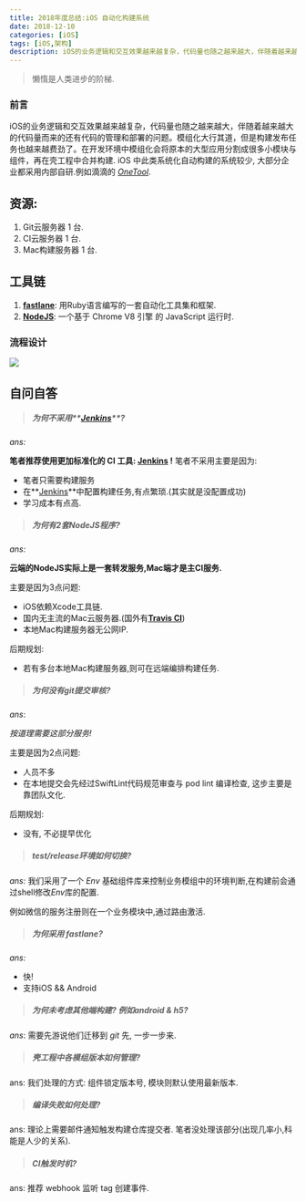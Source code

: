 ```yaml
---
title: 2018年度总结:iOS 自动化构建系统
date: 2018-12-10
categories: [iOS]
tags: [iOS,架构]
description: iOS的业务逻辑和交互效果越来越复杂，代码量也随之越来越大，伴随着越来越大的代码量而来的还有代码的管理和部署的问题。模组化大行其道，但是构建发布任务也越来越费劲了。在开发环境中模组化会将原本的大型应用分割成很多小模块与组件，再在壳工程中合并构建. iOS 中此类系统化自动构建的系统较少, 大部分企业都采用内部自研.
---
```


> 懒惰是人类进步的阶梯.

### 前言

iOS的业务逻辑和交互效果越来越复杂，代码量也随之越来越大，伴随着越来越大的代码量而来的还有代码的管理和部署的问题。模组化大行其道，但是构建发布任务也越来越费劲了。在开发环境中模组化会将原本的大型应用分割成很多小模块与组件，再在壳工程中合并构建. iOS 中此类系统化自动构建的系统较少, 大部分企业都采用内部自研.例如滴滴的 [*OneTool*](https://www.itcodemonkey.com/article/2625.html).

## 资源:

1. Git云服务器 1 台.
2. CI云服务器 1 台.
3. Mac构建服务器 1 台.

## 工具链

1. [**fastlane**](https://fastlane.tools/): 用Ruby语言编写的一套自动化工具集和框架.
2. [**NodeJS**](https://developers.google.com/v8/): 一个基于 Chrome V8 引擎 的 JavaScript 运行时.

### 流程设计

![](https://s.linhey.com/iOS-%E6%9E%B6%E6%9E%84%E8%AE%BE%E8%AE%A1-05.png!m1)

## 自问自答

> ##### 为何不采用**[Jenkins](https://jenkins.io/)**?

*ans:*

**笔者推荐使用更加标准化的 CI 工具:  [Jenkins](https://jenkins.io/) !**
笔者不采用主要是因为:

- 笔者只需要构建服务
- 在**[Jenkins](https://jenkins.io/)**中配置构建任务,有点繁琐.(其实就是没配置成功)
- 学习成本有点高.

> ##### 为何有2套NodeJS程序?

*ans:*

**云端的NodeJS实际上是一套转发服务,Mac端才是主CI服务.**

主要是因为3点问题:

- iOS依赖Xcode工具链.
- 国内无主流的Mac云服务器.(国外有[**Travis CI**](https://travis-ci.org/))
- 本地Mac构建服务器无公网IP.

后期规划:

- 若有多台本地Mac构建服务器,则可在远端编排构建任务.

> ##### 为何没有git提交审核?

*ans*:

*按道理需要这部分服务!*

主要是因为2点问题:

- 人员不多
- 在本地提交会先经过SwiftLint代码规范审查与 pod lint 编译检查, 这步主要是靠团队文化.

后期规划:

- 没有, 不必提早优化

> ##### test/release环境如何切换?

*ans:* 我们采用了一个 *Env* 基础组件库来控制业务模组中的环境判断,在构建前会通过shell修改*Env*库的配置.

例如微信的服务注册则在一个业务模块中,通过路由激活.

> ##### 为何采用 fastlane?

*ans:* 

- 快!
- 支持iOS && Android

> ##### 为何未考虑其他端构建? 例如android & h5?

*ans*: 需要先游说他们迁移到 *git* 先, 一步一步来.

> ##### 壳工程中各模组版本如何管理?

ans: 我们处理的方式: 组件锁定版本号, 模块则默认使用最新版本.

> ##### 编译失败如何处理?

ans: 理论上需要邮件通知触发构建仓库提交者. 笔者没处理该部分(出现几率小,科能是人少的关系).

> ##### CI触发时机?

ans: 推荐 webhook 监听 tag 创建事件.

